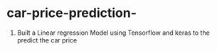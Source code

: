 # car-price-prediction-
1. Built a Linear regression Model using Tensorflow and keras to the predict the car price 

